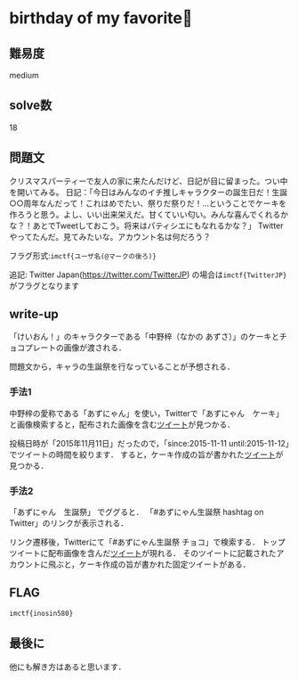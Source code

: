 # birthday of my favorite🎂

## 難易度

medium

## solve数

18

## 問題文

クリスマスパーティーで友人の家に来たんだけど、日記が目に留まった。つい中を開いてみる。 日記：「今日はみんなのイチ推しキャラクターの誕生日だ！生誕○○周年なんだって！これはめでたい、祭りだ祭りだ！…ということでケーキを作ろうと思う。よし、いい出来栄えだ。甘くていい匂い。みんな喜んでくれるかな？！あとでTweetしておこう。将来はパティシエにもなれるかな？」 Twitterやってたんだ。見てみたいな。アカウント名は何だろう？

フラグ形式:`imctf{ユーザ名(@マークの後ろ)}`

追記:
Twitter Japan(https://twitter.com/TwitterJP) の場合は`imctf{TwitterJP}`がフラグとなります

## write-up

「けいおん！」のキャラクターである「中野梓（なかの あずさ）」のケーキとチョコプレートの画像が渡される．

問題文から，キャラの生誕祭を行なっていることが予想される．

### 手法1

中野梓の愛称である「あずにゃん」を使い，Twitterで「あずにゃん　ケーキ」と画像検索すると，配布された画像を含む[ツイート](https://twitter.com/tomokun720/status/664375435203993600?s=20)が見つかる．

投稿日時が「2015年11月11日」だったので，「since:2015-11-11 until:2015-11-12」でツイートの時間を絞ります．
すると，ケーキ作成の旨が書かれた[ツイート](https://twitter.com/inosin580/status/664391106985984000?s=20)が見つかる．

### 手法2

「あずにゃん　生誕祭」 でググると．
「#あずにゃん生誕祭 hashtag on Twitter」のリンクが表示される．

リンク遷移後，Twitterにて「#あずにゃん生誕祭 チョコ」で検索する．
トップツイートに配布画像を含んだ[ツイート](https://twitter.com/tomokun720/status/664095222511472641?s=20)が現れる．
そのツイートに記載されたアカウントに飛ぶと，ケーキ作成の旨が書かれた固定ツイートがある．

## FLAG

```bash
imctf{inosin580}
```

## 最後に

他にも解き方はあると思います．
